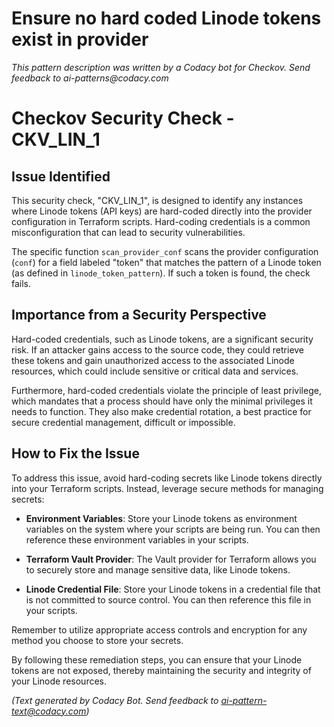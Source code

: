 # Ensure no hard coded Linode tokens exist in provider

_This pattern description was written by a Codacy bot for Checkov. Send feedback to ai-patterns@codacy.com_

# Checkov Security Check - CKV_LIN_1

## Issue Identified

This security check, "CKV_LIN_1", is designed to identify any instances where Linode tokens (API keys) are hard-coded directly into the provider configuration in Terraform scripts. Hard-coding credentials is a common misconfiguration that can lead to security vulnerabilities.

The specific function `scan_provider_conf` scans the provider configuration (`conf`) for a field labeled "token" that matches the pattern of a Linode token (as defined in `linode_token_pattern`). If such a token is found, the check fails.

## Importance from a Security Perspective

Hard-coded credentials, such as Linode tokens, are a significant security risk. If an attacker gains access to the source code, they could retrieve these tokens and gain unauthorized access to the associated Linode resources, which could include sensitive or critical data and services.

Furthermore, hard-coded credentials violate the principle of least privilege, which mandates that a process should have only the minimal privileges it needs to function. They also make credential rotation, a best practice for secure credential management, difficult or impossible.

## How to Fix the Issue

To address this issue, avoid hard-coding secrets like Linode tokens directly into your Terraform scripts. Instead, leverage secure methods for managing secrets:

- **Environment Variables**: Store your Linode tokens as environment variables on the system where your scripts are being run. You can then reference these environment variables in your scripts.

- **Terraform Vault Provider**: The Vault provider for Terraform allows you to securely store and manage sensitive data, like Linode tokens.

- **Linode Credential File**: Store your Linode tokens in a credential file that is not committed to source control. You can then reference this file in your scripts.

Remember to utilize appropriate access controls and encryption for any method you choose to store your secrets. 

By following these remediation steps, you can ensure that your Linode tokens are not exposed, thereby maintaining the security and integrity of your Linode resources.

_(Text generated by Codacy Bot. Send feedback to ai-pattern-text@codacy.com)_
